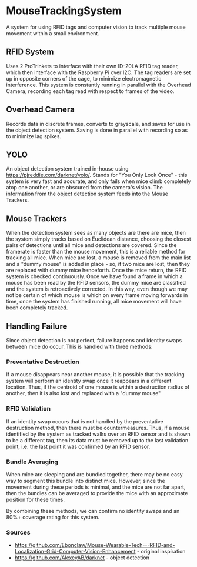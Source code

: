 # MouseTrackingSystem
A system for using RFID tags and computer vision to track multiple mouse movement within a small environment.

## RFID System
Uses 2 ProTrinkets to interface with their own ID-20LA RFID tag
reader, which then interface with the Raspberry Pi over I2C.
The tag readers are set up in opposite corners of the cage, to minimize electromagnetic interference. This system is constantly running in parallel with the Overhead Camera, recording each tag read with respect to frames of the video.

## Overhead Camera
Records data in discrete frames, converts to grayscale, and saves for use in the object detection system. Saving is done in parallel with recording so as to minimize lag spikes.

## YOLO
An object detection system trained in-house using https://pjreddie.com/darknet/yolo/. Stands for "You Only Look Once" - this system is very fast and accurate, and only fails when mice climb completely atop one another, or are obscured from the camera's vision. The information from the object detection system feeds into the Mouse Trackers.

## Mouse Trackers
When the detection system sees as many objects are there are mice, then the system simply tracks based on Euclidean distance, choosing the closest pairs of detections until all mice and detections are covered. Since the framerate is faster than the mouse movement, this is a reliable method for tracking all mice. When mice are lost, a mouse is removed from the main list and a "dummy mouse" is added in place - so, if two mice are lost, then they are replaced with dummy mice henceforth. Once the mice return, the RFID system is checked continuously. Once we have found a frame in which a mouse has been read by the RFID sensors, the dummy mice are classified and the system is retroactively corrected. In this way, even though we may not be certain of which mouse is which on every frame moving forwards in time, once the system has finished running, all mice movement will have been completely tracked.

## Handling Failure
Since object detection is not perfect, failure happens and identity swaps between mice do occur. This is handled with three methods:

### Preventative Destruction
If a mouse disappears near another mouse, it is possible that the tracking system will perform an identity swap once it reappears in a different location. Thus, if the centroid of one mouse is within a destruction radius of another, then it is also lost and replaced with a "dummy mouse"

### RFID Validation
If an identity swap occurs that is not handled by the preventative destruction method, then there must be countermeasures. Thus, if a mouse identified by the system as tracked walks over an RFID sensor and is shown to be a different tag, then its data must be removed up to the last validation point, i.e. the last point it was confirmed by an RFID sensor. 

### Bundle Averaging
When mice are sleeping and are bundled together, there may be no easy way to segment this bundle into distinct mice. However, since the movement during these periods is minimal, and the mice are not far apart, then the bundles can be averaged to provide the mice with an approximate position for these times.

By combining these methods, we can confirm no identity swaps and an 80%+ coverage rating for this system.

### Sources
- https://github.com/Ebonclaw/Mouse-Wearable-Tech---RFID-and-Localization-Grid-Computer-Vision-Enhancement - original inspiration
- https://github.com/AlexeyAB/darknet - object detection 
